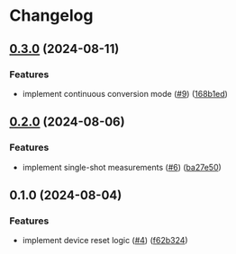 # Changelog

## [0.3.0](https://github.com/feeph/libads1xxx-python/compare/v0.2.0...v0.3.0) (2024-08-11)


### Features

* implement continuous conversion mode ([#9](https://github.com/feeph/libads1xxx-python/issues/9)) ([168b1ed](https://github.com/feeph/libads1xxx-python/commit/168b1eddbf1405f5d612043ed87e010c572a19f2))

## [0.2.0](https://github.com/feeph/libads1xxx-python/compare/v0.1.0...v0.2.0) (2024-08-06)


### Features

* implement single-shot measurements ([#6](https://github.com/feeph/libads1xxx-python/issues/6)) ([ba27e50](https://github.com/feeph/libads1xxx-python/commit/ba27e50216df31d90dd6ae0f7f7ee6acf0b7f74a))

## 0.1.0 (2024-08-04)


### Features

* implement device reset logic ([#4](https://github.com/feeph/libads1xxx-python/issues/4)) ([f62b324](https://github.com/feeph/libads1xxx-python/commit/f62b32480f304fc948cfc2960b4373f04907cd78))
